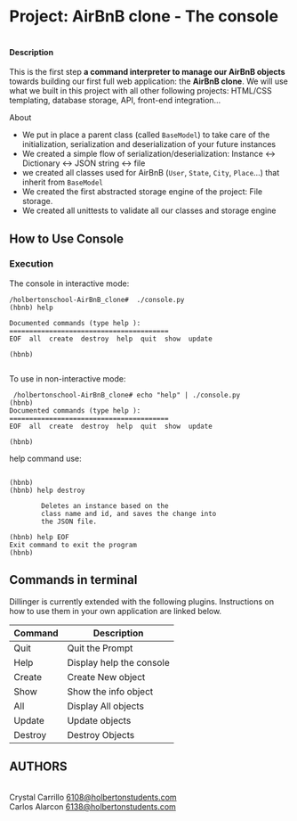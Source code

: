 
<h1> </title>Project: AirBnB clone - The console </title></h1>
   
<p>
  <img src="https://www.google.com/url?sa=i&amp;url=https%3A%2F%2Fmedium.com%2Fkeycafe%2Fthe-history-of-airbnb-397c3d539f27&amp;psig=AOvVaw2xG-eHGr0dj1p8JV71h6wv&amp;ust=1686696070369000&amp;source=images&amp;cd=vfe&amp;ved=0CBAQjRxqFwoTCLiG1djmvv8CFQAAAAAdAAAAABAQ" alt="" loading="lazy" style="" />
</p>


<h4>Description</h4>

<p>This is the first step <strong>a command interpreter to manage our AirBnB objects</strong> towards building our first full web application: the <strong>AirBnB clone</strong>.  We will use what we built in this project with all other following projects: HTML/CSS templating, database storage, API, front-end integration… </p>

<p>About</p>

<ul>
<li>We put in place a parent class (called <code>BaseModel</code>) to take care of the initialization, serialization and deserialization of your future instances</li>
<li>We created a simple flow of serialization/deserialization: Instance &lt;-&gt; Dictionary &lt;-&gt; JSON string &lt;-&gt; file</li>
<li>we created all classes used for AirBnB (<code>User</code>, <code>State</code>, <code>City</code>, <code>Place</code>&hellip;) that inherit from <code>BaseModel</code></li>
<li>We created the first abstracted storage engine of the project: File storage. </li>
<li>We created all unittests to validate all our classes and storage engine</li>
</ul>

<h2>How to Use Console</h2>

<h3>Execution</h3>

<p>The console in interactive mode:</p>

<pre><code>/holbertonschool-AirBnB_clone#  ./console.py
(hbnb) help

Documented commands (type help <topic>):
========================================
EOF  all  create  destroy  help  quit  show  update

(hbnb)

</code></pre>

<p>To use in non-interactive mode: </p>

<pre><code> /holbertonschool-AirBnB_clone# echo "help" | ./console.py
(hbnb)
Documented commands (type help <topic>):
========================================
EOF  all  create  destroy  help  quit  show  update

(hbnb)
</code></pre>

<p>help command use: </p>

<pre><code> 
(hbnb)
(hbnb) help destroy

        Deletes an instance based on the
        class name and id, and saves the change into
        the JSON file.

(hbnb) help EOF
Exit command to exit the program
(hbnb)
</code></pre>


## Commands in terminal

Dillinger is currently extended with the following plugins.
Instructions on how to use them in your own application are linked below.

| Command | Description |
| ------ | ------ |
| Quit | Quit the Prompt |
| Help | Display help the console |
| Create | Create New object |
| Show | Show the info object |
| All | Display All objects |
| Update | Update objects |
| Destroy | Destroy Objects |

## AUTHORS

<br>Crystal Carrillo <6108@holbertonstudents.com>
<br>Carlos Alarcon   <6138@holbertonstudents.com>

